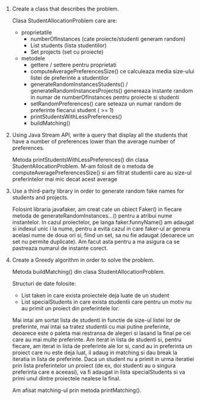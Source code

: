 1. Create a class that describes the problem.

    Clasa StudentAllocationProblem care are:
    - proprietatile
      - numberOfInstances (cate proiecte/studenti generam random)
      - List<Student> students (lista studentilor)
      - Set<Project> projects (set cu proiecte)
    - metodele
      - gettere / settere pentru proprietati
      - computeAveragePreferencesSize() ce calculeaza media size-ului listei de preferinte a studentilor
      - generateRandomInstancesStudents() / generateRandomInstancesProjects() genereaza instante random in numar de numberOfInstances pentru proiecte si studenti
      - setRandomPreferences() care seteaza un numar random de preferinte fiecarui student ( >= 1)
      - printStudentsWithLessPreferences()
      - buildMatching()

2. Using Java Stream API, write a query that display all the students that have a number of preferences lower than the average number of preferences.

   Metoda printStudentsWithLessPreferences() din clasa StudentAllocationProblem.
   M-am folosit de o metoda de computeAveragePreferencesSize() si am filtrat studentii care au size-ul preferintelor mai mic decat acest average

3. Use a third-party library in order to generate random fake names for students and projects.

   Folosint libraria javafaker, am creat cate un obiect Faker() in fiecare metoda de generateRandomInstances...() pentru a atribui nume instantelor. 
   In cazul proiectelor, pe langa faker.funnyName() am adaugat si indexul unic i la nume, pentru a evita cazul in care faker-ul ar genera acelasi nume de doua ori si, fiind un set, sa nu fie adaugat (deoarece un set nu permite duplicate).
   Am facut asta pentru a ma asigura ca se pastreaza numarul de instante corect.

4. Create a Greedy algorithm in order to solve the problem.
   
   Metoda buildMatching() din clasa StudentAllocationProblem.

   Structuri de date folosite:
   - List<Project> taken in care exista proiectele deja luate de un student
   - List<Student> specialStudents in care exista studentii care pentru un motiv nu au primit un proiect din preferintele lor.
   
   Mai intai am sortat lista de studenti in functie de size-ul listei lor de preferinte, mai intai sa tratez studentii cu mai putine preferinte, deoarece este o paleta mai restransa de alegeri si lasand  la final pe cei care au mai multe preferinte. 
   Am iterat in lista de studenti si, pentru fiecare, am iterat in lista de preferinte ale lor si, cand au in preferinta un proiect care nu este deja luat, il adaug in matching si dau break la iteratia in lista de preferinte. 
   Daca un student nu a primit in urma iteratiei prin lista preferintelor un proiect (de ex, doi studenti au o singura preferinta care e aceeasi), va fi adaugat in lista specialStudents si va primi unul dintre proiectele nealese la final.
   
   Am afisat matching-ul prin metoda printMatching().
